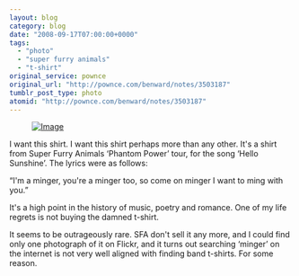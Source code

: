 ```yaml
---
layout: blog
category: blog
date: "2008-09-17T07:00:00+0000"
tags:
  - "photo"
  - "super furry animals"
  - "t-shirt"
original_service: pownce
original_url: "http://pownce.com/benward/notes/3503187"
tumblr_post_type: photo
atomid: "http://pownce.com/benward/notes/3503187"
---
```

<figure class="photo">
  <a href="http://flickr.com/photos/burpsliberty/54416925/"><img src="http://benward.me/res/tumblr/media/62773481/0.jpg" alt="Image"></a>
</figure>

I want this shirt. I want this shirt perhaps more than any other. It's a shirt from Super Furry Animals ‘Phantom Power’ tour, for the song ‘Hello Sunshine’. The lyrics were as follows:

“I'm a minger, you're a minger too, so come on minger I want to ming with you.”

It's a high point in the history of music, poetry and romance. One of my life regrets is not buying the damned t-shirt.

It seems to be outrageously rare. SFA don't sell it any more, and I could find only one photograph of it on Flickr, and it turns out searching ‘minger’ on the internet is not very well aligned with finding band t-shirts. For some reason.